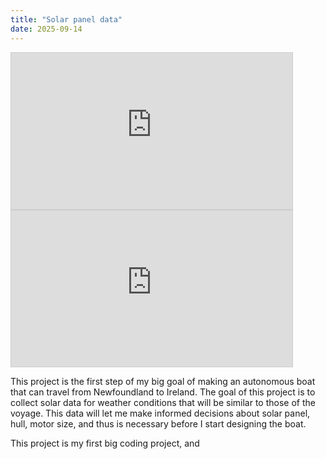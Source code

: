 ```yaml
---
title: "Solar panel data"
date: 2025-09-14
---
```

<iframe width="450" height="250" style="border: 1px solid #cccccc;"
src="https://thingspeak.mathworks.com/channels/2937156/charts/2?bgcolor=%23ffffff&color=%23d62020&dynamic=true&results=100&title=Power&type=column&yaxis=Power+%28w%29">
</iframe>
<iframe width="450" height="250" style="border: 1px solid #cccccc;"
src="https://thingspeak.mathworks.com/channels/2937156/charts/1?bgcolor=%23ffffff&color=%23d62020&dynamic=true&results=1000&title=Battery+Voltage&type=line&yaxismax=14&yaxismin=10"&yaxis=Battery+Voltage+%28V%29>
</iframe>

This project is the first step of my big goal of making an autonomous boat that can travel from Newfoundland to Ireland. The goal of this project is to collect solar data for weather conditions that will be similar to those of the voyage. This data will let me make informed decisions about solar panel, hull, motor size, and thus is necessary before I start designing the boat. 

This project is my first big coding project, and 


